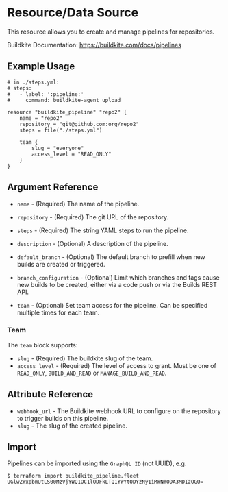 # <resource name> Resource/Data Source

This resource allows you to create and manage pipelines for repositories.

Buildkite Documentation: https://buildkite.com/docs/pipelines

## Example Usage

```hcl
# in ./steps.yml:
# steps:
#   - label: ':pipeline:'
#     command: buildkite-agent upload

resource "buildkite_pipeline" "repo2" {
    name = "repo2"
    repository = "git@github.com:org/repo2"
    steps = file("./steps.yml")

    team {
        slug = "everyone"
        access_level = "READ_ONLY"
    }
}
```

## Argument Reference

* `name` - (Required) The name of the pipeline.
* `repository` - (Required) The git URL of the repository.
* `steps` - (Required) The string YAML steps to run the pipeline.
* `description` - (Optional) A description of the pipeline.

* `default_branch` - (Optional) The default branch to prefill when new builds are created or triggered.
* `branch_configuration` - (Optional) Limit which branches and tags cause new builds to be created, either via a code push or via the Builds REST API.
* `team` - (Optional) Set team access for the pipeline. Can be specified multiple times for each team.

### Team

The `team` block supports:

* `slug` - (Required) The buildkite slug of the team.
* `access_level` - (Required) The level of access to grant. Must be one of `READ_ONLY`, `BUILD_AND_READ` or `MANAGE_BUILD_AND_READ`.

## Attribute Reference

* `webhook_url` - The Buildkite webhook URL to configure on the repository to trigger builds on this pipeline.
* `slug` - The slug of the created pipeline.


## Import

Pipelines can be imported using the `GraphQL ID` (not UUID), e.g.

```
$ terraform import buildkite_pipeline.fleet UGlwZWxpbmUtLS00MzVjYWQ1OC1lODFkLTQ1YWYtODYzNy1iMWNmODA3MDIzOGQ=
```